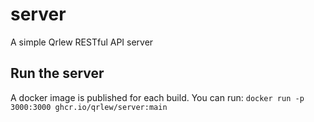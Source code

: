 # server

A simple Qrlew RESTful API server

## Run the server

A docker image is published for each build. You can run:
`docker run -p 3000:3000 ghcr.io/qrlew/server:main`
